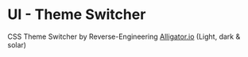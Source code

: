 # UI - Theme Switcher

CSS Theme Switcher by Reverse-Engineering [Alligator.io](https://Alligator.io) (Light, dark & solar)
